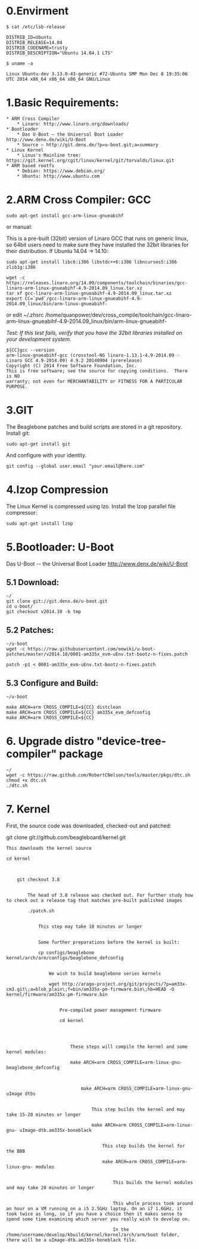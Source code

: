 # 0.Envirment
    
    $ cat /etc/lsb-release
   
    DISTRIB_ID=Ubuntu
    DISTRIB_RELEASE=14.04
    DISTRIB_CODENAME=trusty
    DISTRIB_DESCRIPTION="Ubuntu 14.04.1 LTS"

    $ uname -a  
    
    Linux Ubuntu-dev 3.13.0-43-generic #72-Ubuntu SMP Mon Dec 8 19:35:06 UTC 2014 x86_64 x86_64 x86_64 GNU/Linux

# 1.Basic Requirements:

    * ARM Cross Compiler
        * Linaro: http://www.linaro.org/downloads/
    * Bootloader
        * Das U-Boot – the Universal Boot Loader http://www.denx.de/wiki/U-Boot
        * Source – http://git.denx.de/?p=u-boot.git;a=summary
    * Linux Kernel
        * Linus's Mainline tree: https://git.kernel.org/cgit/linux/kernel/git/torvalds/linux.git
    * ARM based rootfs
        * Debian: https://www.debian.org/
        * Ubuntu: http://www.ubuntu.com

# 2.ARM Cross Compiler: GCC

    sudo apt-get install gcc-arm-linux-gnueabihf

or manual:

This is a pre-built (32bit) version of Linaro GCC that runs on generic linux, so 64bit users need to make sure they have installed the 32bit libraries for their distribution.
If Ubuntu 14.04 -> 14.10:

    sudo apt-get install libc6:i386 libstdc++6:i386 libncurses5:i386 zlib1g:i386 

    wget -c https://releases.linaro.org/14.09/components/toolchain/binaries/gcc-linaro-arm-linux-gnueabihf-4.9-2014.09_linux.tar.xz
    tar xf gcc-linaro-arm-linux-gnueabihf-4.9-2014.09_linux.tar.xz
    export CC=`pwd`/gcc-linaro-arm-linux-gnueabihf-4.9-2014.09_linux/bin/arm-linux-gnueabihf-

or edit ~/.zhsrc
    /home/quanpower/dev/cross_compile/toolchain/gcc-linaro-arm-linux-gnueabihf-4.9-2014.09_linux/bin/arm-linux-gnueabihf-

*Test: If this test fails, verify that you have the 32bit libraries installed on your development system.*

    ${CC}gcc --version
    arm-linux-gnueabihf-gcc (crosstool-NG linaro-1.13.1-4.9-2014.09 - Linaro GCC 4.9-2014.09) 4.9.2 20140904 (prerelease)
    Copyright (C) 2014 Free Software Foundation, Inc.
    This is free software; see the source for copying conditions.  There is NO
    warranty; not even for MERCHANTABILITY or FITNESS FOR A PARTICULAR PURPOSE.

# 3.GIT

The Beaglebone patches and build scripts are stored in a git repository. Install git:

    sudo apt-get install git

And configure with your identity.

    git config --global user.email "your.email@here.com"

# 4.lzop Compression

The Linux Kernel is compressed using lzo. Install the lzop parallel file compressor:

    sudo apt-get install lzop

# 5.Bootloader: U-Boot

Das U-Boot -- the Universal Boot Loader http://www.denx.de/wiki/U-Boot

## 5.1 Download:
    ~/
    git clone git://git.denx.de/u-boot.git
    cd u-boot/
    git checkout v2014.10 -b tmp

## 5.2 Patches:
    ~/u-boot
    wget -c https://raw.githubusercontent.com/eewiki/u-boot-patches/master/v2014.10/0001-am335x_evm-uEnv.txt-bootz-n-fixes.patch
 
    patch -p1 < 0001-am335x_evm-uEnv.txt-bootz-n-fixes.patch

## 5.3 Configure and Build:
    ~/u-boot
    
    make ARCH=arm CROSS_COMPILE=${CC} distclean
    make ARCH=arm CROSS_COMPILE=${CC} am335x_evm_defconfig
    make ARCH=arm CROSS_COMPILE=${CC}

# 6. Upgrade distro "device-tree-compiler" package
    ~/
    wget -c https://raw.github.com/RobertCNelson/tools/master/pkgs/dtc.sh
    chmod +x dtc.sh
    ./dtc.sh

# 7. Kernel

First, the source code was downloaded, checked-out and patched:

git clone git://github.com/beagleboard/kernel.git
    

    This downloads the kernel source

    cd kernel
        


        git checkout 3.8
            

            The head of 3.8 release was checked out. For further study how to check out a release tag that matches pre-built published images

            ./patch.sh
                

                This step may take 10 minutes or longer


                Some further preparations before the kernel is built:

                cp configs/beaglebone kernel/arch/arm/configs/beaglebone_defconfig
                    

                    We wish to build beaglebone series kernels

                    wget http://arago-project.org/git/projects/?p=am33x-cm3.git\;a=blob_plain\;f=bin/am335x-pm-firmware.bin\;hb=HEAD -O kernel/firmware/am335x-pm-firmware.bin
                        

                        Pre-compiled power management firmware

                        cd kernel
                            



                            These steps will compile the kernel and some kernel modules:

                            make ARCH=arm CROSS_COMPILE=arm-linux-gnu- beaglebone_defconfig
                                


                                make ARCH=arm CROSS_COMPILE=arm-linux-gnu- uImage dtbs
                                    

                                    This step builds the kernel and may take 15-20 minutes or longer

                                    make ARCH=arm CROSS_COMPILE=arm-linux-gnu- uImage-dtb.am335x-boneblack
                                        

                                        This step builds the kernel for the BBB

                                        make ARCH=arm CROSS_COMPILE=arm-linux-gnu- modules
                                            

                                            This builds the kernel modules and may take 20 minutes or longer


                                            This whole process took around an hour on a VM running on a i5 2.5GHz laptop. On an i7 1.6GHz, it took twice as long, so if you have a choice then it makes sense to spend some time examining which server you really wish to develop on.

                                            In the /home/username/develop/kbuild/kernel/kernel/arch/arm/boot folder, there will be a uImage-dtb.am335x-boneblack file. 
